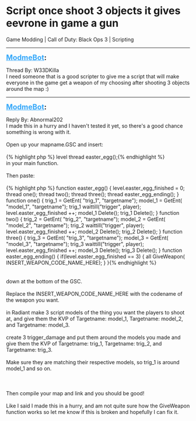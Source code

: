 # Script once shoot 3 objects it gives eevrone in game a gun
Game Modding | Call of Duty: Black Ops 3 | Scripting

---
<strong style="font-size: 1.4em;"><span style="text-decoration: underline;text-decoration-color: #34a7f9;"><span style="color:#34a7f9;">ModmeBot</span></span>:</strong>

<p>Thread By: W33DKilla<br />I need someone that is a good scripter to give me a script that will make everyone in the game get a weapon of my choosing after shooting 3 objects around the map :)</p>

---
<strong style="font-size: 1.4em;"><span style="text-decoration: underline;text-decoration-color: #34a7f9;"><span style="color:#34a7f9;">ModmeBot</span></span>:</strong>

<p>Reply By: Abnormal202<br />I made this in a hurry and I haven&#39;t tested it yet, so there&#39;s a good chance something is wrong with it.<br /><br />Open up your mapname.GSC and insert:<br /><br />{% highlight php %}
level thread easter_egg();{% endhighlight %}
<br />in your main function.<br /><br />Then paste:<br /><br />{% highlight php %}
function easter_egg() { level.easter_egg_finished = 0; thread one(); thread two(); thread three(); thread easter_egg_ending(); } function one() { trig_1 = GetEnt( "trig_1", "targetname"); model_1 = GetEnt( "model_1", "targetname"); trig_1 waittill("trigger", player); level.easter_egg_finished ++; model_1 Delete(); trig_1 Delete(); } function two() { trig_2 = GetEnt( "trig_2", "targetname"); model_2 = GetEnt( "model_2", "targetname"); trig_2 waittill("trigger", player); level.easter_egg_finished ++; model_2 Delete(); trig_2 Delete(); } function three() { trig_3 = GetEnt( "trig_3", "targetname"); model_3 = GetEnt( "model_3", "targetname"); trig_3 waittill("trigger", player); level.easter_egg_finished ++; model_3 Delete(); trig_3 Delete(); } function easter_egg_ending() { if(level.easter_egg_finished == 3) { all GiveWeapon( INSERT_WEAPON_CODE_NAME_HERE); } }{% endhighlight %}
<br /><br /><br />down at the bottom of the GSC.<br /><br />Replace the INSERT_WEAPON_CODE_NAME_HERE with the codename of the weapon you want.<br /><br />in Radiant make 3 script models of the thing you want the players to shoot at, and give them the KVP of Targetname: model_1, Targetname: model_2, and Targetname: model_3.<br /><br />create 3 trigger_damage and put them around the models you made and give them the KVP of Targetname: trig_1, Targetname: trig_2, and Targetname: trig_3.<br /><br />Make sure they are matching their respective models, so trig_1 is around model_1 and so on.<br /><br /><br /><br />Then compile your map and link and you should be good!<br /><br />Like I said I made this in a hurry, and am not quite sure how the GiveWeapon function works so let me know if this is broken and hopefully I can fix it.</p>
